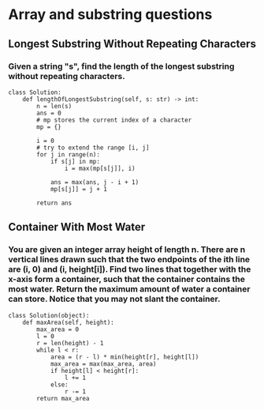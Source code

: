 # Array and substring questions
##  Longest Substring Without Repeating Characters
### Given a string "s", find the length of the longest substring without repeating characters.
```
class Solution:
    def lengthOfLongestSubstring(self, s: str) -> int:
        n = len(s)
        ans = 0
        # mp stores the current index of a character
        mp = {}

        i = 0
        # try to extend the range [i, j]
        for j in range(n):
            if s[j] in mp:
                i = max(mp[s[j]], i)

            ans = max(ans, j - i + 1)
            mp[s[j]] = j + 1

        return ans
```

## Container With Most Water
### You are given an integer array height of length n. There are n vertical lines drawn such that the two endpoints of the ith line are (i, 0) and (i, height[i]). Find two lines that together with the x-axis form a container, such that the container contains the most water. Return the maximum amount of water a container can store. Notice that you may not slant the container.
```
class Solution(object):
    def maxArea(self, height):
        max_area = 0
        l = 0
        r = len(height) - 1
        while l < r:
            area = (r - l) * min(height[r], height[l])
            max_area = max(max_area, area)
            if height[l] < height[r]:
                l += 1
            else:
                r -= 1
        return max_area
```
